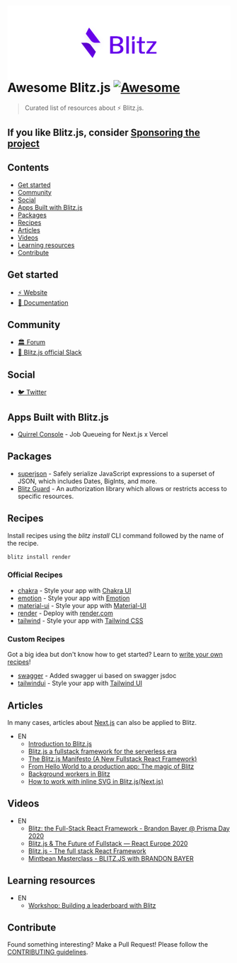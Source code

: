 [<img src="https://raw.githubusercontent.com/blitz-js/art/master/github-cover-photo.png" align="right">](https://blitzjs.com/)

# Awesome Blitz.js [![Awesome](https://cdn.rawgit.com/sindresorhus/awesome/d7305f38d29fed78fa85652e3a63e154dd8e8829/media/badge.svg)](https://github.com/sindresorhus/awesome)

> Curated list of resources about :zap: Blitz.js.

## If you like Blitz.js, consider [Sponsoring the project](https://github.com/sponsors/blitz-js)

## Contents

- [Get started](#get-started)
- [Community](#community)
- [Social](#social)
- [Apps Built with Blitz.js](#apps-built-with-blitzjs)
- [Packages](#packages)
- [Recipes](#recipes)
- [Articles](#articles)
- [Videos](#videos)
- [Learning resources](#learning-resources)
- [Contribute](contributing.md)

## Get started

* [:zap: Website](https://blitzjs.com/)
* [:book: Documentation](https://blitzjs.com/docs/getting-started)

## Community

- [:classical_building: Forum](https://github.com/blitz-js/blitz/discussions)
- [:speech_balloon: Blitz.js official Slack](https://slack.blitzjs.com/)

## Social
* [:bird: Twitter](https://twitter.com/blitz_js)

## Apps Built with Blitz.js

- [Quirrel Console](https://github.com/quirrel-dev/quirrel.dev) - Job Queueing for Next.js x Vercel

## Packages

- [superjson](https://github.com/blitz-js/superjson) - Safely serialize JavaScript expressions to a superset of JSON, which includes Dates, BigInts, and more.
- [Blitz Guard](https://ntgussoni.github.io/blitz-guard/docs) - An authorization library which allows or restricts access to specific resources.

## Recipes

Install recipes using the <var>blitz install</var> CLI command followed by the name of the recipe.

```bash
blitz install render
```

### Official Recipes

- [chakra](https://github.com/blitz-js/blitz/tree/canary/recipes/chakra-ui) - Style your app with [Chakra UI](https://chakra-ui.com/)
- [emotion](https://github.com/blitz-js/blitz/tree/canary/recipes/emotion) - Style your app with [Emotion](https://emotion.sh/docs/introduction)
- [material-ui](https://github.com/blitz-js/blitz/tree/canary/recipes/material-ui) - Style your app with [Material-UI](https://material-ui.com/)
- [render](https://github.com/blitz-js/blitz/tree/canary/recipes/render) - Deploy with [render.com](https://render.com)
- [tailwind](https://github.com/blitz-js/blitz/tree/canary/recipes/tailwind) - Style your app with [Tailwind CSS](https://tailwindcss.com/)

### Custom Recipes

Got a big idea but don't know how to get started? Learn to [write your own recipes](https://blitzjs.com/docs/writing-recipes)!

- [swagger](https://github.com/anolilab/blitzjs-swagger-recipe) - Added swagger ui based on swagger jsdoc
- [tailwindui](https://github.com/jamiedavenport/blitzjs-tailwindui-recipe) - Style your app with [Tailwind UI](https://tailwindui.com/)

## Articles

In many cases, articles about [Next.js](https://github.com/unicodeveloper/awesome-nextjs#articles) can also be applied to Blitz.

* EN
  * [Introduction to Blitz.js](https://dev.to/bnevilleoneill/introduction-to-blitz-js-187h)
  * [Blitz.js a fullstack framework for the serverless era](https://dev.to/iamcherta/blitz-js-a-fullstack-framework-for-the-serverless-era-493j)
  * [The Blitz.js Manifesto (A New Fullstack React Framework)](https://dev.to/flybayer/the-blitz-js-manifesto-a-new-react-framework-1gg7)
  * [From Hello World to a production app: The magic of Blitz](https://kitze.io/posts/launching-fungarzione-with-blitz)
  * [Background workers in Blitz](https://medium.com/@johncantrell97/background-workers-in-blitz-31fe5f3b6ce6)
  * [How to work with inline SVG in Blitz.js(Next.js)](https://medium.com/@sa.nitawaki/how-to-work-with-inline-svg-in-blitz-js-nextjs-c0b86f8986d4)

## Videos

* EN
  * [Blitz: the Full-Stack React Framework - Brandon Bayer @ Prisma Day 2020](https://www.youtube.com/watch?time_continue=2&v=fIexr5UZfhU&feature=emb_title)
  * [Blitz.js & The Future of Fullstack — React Europe 2020](https://www.youtube.com/watch?v=ZSD5ifGTlag&feature=emb_title)
  * [Blitz.js - The full stack React Framework](https://www.youtube.com/watch?v=UsJl7Mn5Y0E&feature=emb_title)
  * [Mintbean Masterclass - BLITZ.JS with BRANDON BAYER](https://www.youtube.com/watch?v=3pnJx8GrJ2U)

## Learning resources
* EN
  * [Workshop: Building a leaderboard with Blitz](https://github.com/SigurdMW/blitzjs-workshop)

## Contribute

Found something interesting? Make a Pull Request! Please follow the [CONTRIBUTING guidelines](/contributing.md).
